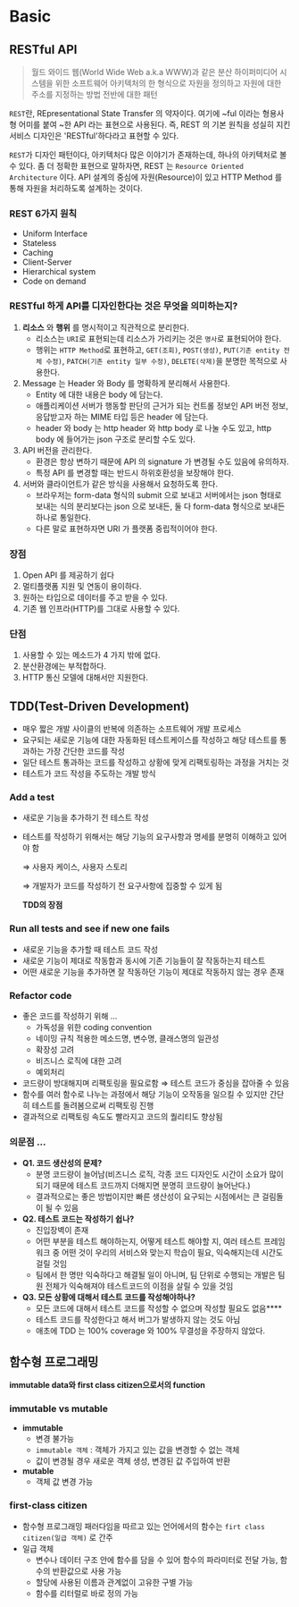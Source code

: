 # Basic

## RESTful API

> 월드 와이드 웹(World Wide Web a.k.a WWW)과 같은 분산 하이퍼미디어 시스템을 위한 소프트웨어 아키텍처의 한 형식으로 자원을 정의하고 자원에 대한 주소를 지정하는 방법 전반에 대한 패턴
>

`REST`란, REpresentational State Transfer 의 약자이다. 여기에 ~ful 이라는 형용사형 어미를 붙여 ~한 API 라는 표현으로 사용된다. 즉, REST 의 기본 원칙을 성실히 지킨 서비스 디자인은 'RESTful'하다라고 표현할 수 있다.

`REST`가 디자인 패턴이다, 아키텍처다 많은 이야기가 존재하는데, 하나의 아키텍처로 볼 수 있다. 좀 더 정확한 표현으로 말하자면, REST 는 `Resource Oriented Architecture` 이다. API 설계의 중심에 자원(Resource)이 있고 HTTP Method 를 통해 자원을 처리하도록 설계하는 것이다.

### REST 6가지 원칙

- Uniform Interface
- Stateless
- Caching
- Client-Server
- Hierarchical system
- Code on demand

### RESTful 하게 API를 디자인한다는 것은 무엇을 의미하는지?

1. **리소스** 와 **행위** 를 명시적이고 직관적으로 분리한다.
    - 리소스는 `URI`로 표현되는데 리소스가 가리키는 것은 `명사`로 표현되어야 한다.
    - 행위는 `HTTP Method`로 표현하고, `GET(조회)`, `POST(생성)`, `PUT(기존 entity 전체 수정)`, `PATCH(기존 entity 일부 수정)`, `DELETE(삭제)`을 분명한 목적으로 사용한다.
2. Message 는 Header 와 Body 를 명확하게 분리해서 사용한다.
    - Entity 에 대한 내용은 body 에 담는다.
    - 애플리케이션 서버가 행동할 판단의 근거가 되는 컨트롤 정보인 API 버전 정보, 응답받고자 하는 MIME 타입 등은 header 에 담는다.
    - header 와 body 는 http header 와 http body 로 나눌 수도 있고, http body 에 들어가는 json 구조로 분리할 수도 있다.
3. API 버전을 관리한다.
    - 환경은 항상 변하기 때문에 API 의 signature 가 변경될 수도 있음에 유의하자.
    - 특정 API 를 변경할 때는 반드시 하위호환성을 보장해야 한다.
4. 서버와 클라이언트가 같은 방식을 사용해서 요청하도록 한다.
    - 브라우저는 form-data 형식의 submit 으로 보내고 서버에서는 json 형태로 보내는 식의 분리보다는 json 으로 보내든, 둘 다 form-data 형식으로 보내든 하나로 통일한다.
    - 다른 말로 표현하자면 URI 가 플랫폼 중립적이어야 한다.

### 장점

1. Open API 를 제공하기 쉽다
2. 멀티플랫폼 지원 및 연동이 용이하다.
3. 원하는 타입으로 데이터를 주고 받을 수 있다.
4. 기존 웹 인프라(HTTP)를 그대로 사용할 수 있다.

### 단점

1. 사용할 수 있는 메소드가 4 가지 밖에 없다.
2. 분산환경에는 부적합하다.
3. HTTP 통신 모델에 대해서만 지원한다.

## TDD(Test-Driven Development)

- 매우 짧은 개발 사이클의 반복에 의존하는 소프트웨어 개발 프로세스
- 요구되는 새로운 기능에 대한 자동화된 테스트케이스를 작성하고 해당 테스트를 통과하는 가장 간단한 코드를 작성
- 일단 테스트 통과하는 코드를 작성하고 상황에 맞게 리팩토링하는 과정을 거치는 것
- 테스트가 코드 작성을 주도하는 개발 방식

### Add a test

- 새로운 기능을 추가하기 전 테스트 작성
- 테스트를 작성하기 위해서는 해당 기능의 요구사항과 명세를 분명히 이해하고 있어야 함

  ⇒ 사용자 케이스, 사용자 스토리

  ⇒ 개발자가 코드를 작성하기 전 요구사항에 집중할 수 있게 됨

  **TDD의 장점**


### Run all tests and see if new one fails

- 새로운 기능을 추가할 때 테스트 코드 작성
- 새로운 기능이 제대로 작동함과 동시에 기존 기능들이 잘 작동하는지 테스트
- 어떤 새로운 기능을 추가하면 잘 작동하던 기능이 제대로 작동하지 않는 경우 존재

### Refactor code

- 좋은 코드를 작성하기 위해 ...
    - 가독성을 위한 coding convention
    - 네이밍 규칙 적용한 메소드명, 변수명, 클래스명의 일관성
    - 확장성 고려
    - 비즈니스 로직에 대한 고려
    - 예외처리
- 코드량이 방대해지며 리팩토링을 필요로함 ⇒ 테스트 코드가 중심을 잡아줄 수 있음
- 함수를 여러 함수로 나누는 과정에서 해당 기능이 오작동을 일으킬 수 있지만 간단히 테스트를 돌려봄으로써 리팩토링 진행
- 결과적으로 리팩토링 속도도 빨라지고 코드의 퀄리티도 향상됨

### 의문점 ...

- **Q1. 코드 생산성의 문제?**
    - 분명 코드량이 늘어남(비즈니스 로직, 각종 코드 디자인도 시간이 소요가 많이 되기 때문에 테스트 코드까지 더해지면 분명히 코드량이 늘어난다.)
    - 결과적으로는 좋은 방법이지만 빠른 생산성이 요구되는 시점에서는 큰 걸림돌이 될 수 있음
- **Q2. 테스트 코드는 작성하기 쉽나?**
    - 진입장벽이 존재
    - 어떤 부분을 테스트 해야하는지, 어떻게 테스트 해야할 지, 여러 테스트 프레임워크 중 어떤 것이 우리의 서비스와 맞는지 학습이 필요, 익숙해지는데 시간도 걸릴 것임
    - 팀에서 한 명만 익숙하다고 해결될 일이 아니며, 팀 단위로 수행되는 개발은 팀원 전체가 익숙해져야 테스트코드의 이점을 살릴 수 있을 것임
- **Q3. 모든 상황에 대해서 테스트 코드를 작성해야하나?**
    - 모든 코드에 대해서 테스트 코드를 작성할 수 없으며 작성할 필요도 없음****
    - 테스트 코드를 작성한다고 해서 버그가 발생하지 않는 것도 아님
    - 애초에 TDD 는 100% coverage 와 100% 무결성을 주장하지 않았다.

## 함수형 프로그래밍

**immutable data와 first class citizen으로서의 function**

### immutable vs mutable

- **immutable**
    - 변경 불가능
    - `immutable 객체` : 객체가 가지고 있는 값을 변경할 수 없는 객체
    - 값이 변경될 경우 새로운 객체 생성, 변경된 값 주입하여 반환
- **mutable**
    - 객체 값 변경 가능

### first-class citizen

- 함수형 프로그래밍 패러다임을 따르고 있는 언어에서의 함수는 `firt class citizen(일급 객체)` 로 간주
- 일급 객체
    - 변수나 데이터 구조 안에 함수를 담을 수 있어 함수의 파라미터로 전달 가능, 함수의 반환값으로 사용 가능
    - 할당에 사용된 이름과 관계없이 고유한 구별 가능
    - 함수를 리터럴로 바로 정의 가능
    